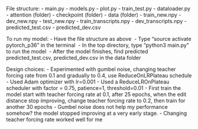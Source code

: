File structure:
	- main.py
	- models.py
	- plot.py
	- train_test.py
	- dataloader.py
	- attention (folder)
	- checkpoint (folder) - data (folder)
	- train_new.npy
	- dev_new.npy
	- test_new.npy
	- train_transcripts.npy - dev_transcripts.npy - predicted_test.csv
	- predicted_dev.csv


To run my model:
	- Have the file structure as above 
	- Type “source activate pytorch_p36” in the terminal 
	- In the top directory, type “python3 main.py” to run the model 
	- After the model finishes, find predicted predicted_test.csv, predicted_dev.csv in the data folder


Design choices:
	- Experimented with gumbel noise, changing teacher forcing rate from 0.1 and gradually to 0.4, use ReduceOnLRPlateau schedule
	- Used Adam optimizer with lr=0.001
	- Used a ReduceLROnPlateau scheduler with factor = 0.75, patience=1, threshold=0.01
	- First train the model start with teacher forcing rate at 0.1, after 25 epochs, when the edit
	distance stop improving, change teacher forcing rate to 0.2, then train for another 30
	epochs
	- Gumbel noise does not help my performance somehow? the model stopped improving at a
	very early stage.
	- Changing teacher forcing rate worked well for me 